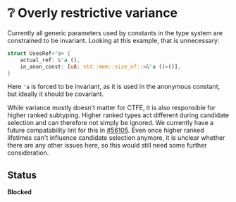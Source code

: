 # ❔ Overly restrictive variance

Currently all generic parameters used by constants in the type system are constrained
to be invariant. Looking at this example, that is unnecessary:

```rust
struct UsesRef<'a> {
    actual_ref: &'a (),
    in_anon_const: [u8; std::mem::size_of::<&'a ()>()],
}
```
Here `'a` is forced to be invariant, as it is used in the anonymous constant, but
ideally it should be covariant.

While variance mostly doesn't matter for CTFE, it is also responsible for higher ranked
subtyping. Higher ranked types act different during candidate selection and can therefore
not simply be ignored. We currently have a future compatability lint for this in
[#56105](https://github.com/rust-lang/rust/issues/56105). Even once higher ranked lifetimes
can't influence candidate selection anymore, it is unclear whether there are any other issues
here, so this would still need some further consideration.

## Status

**Blocked**